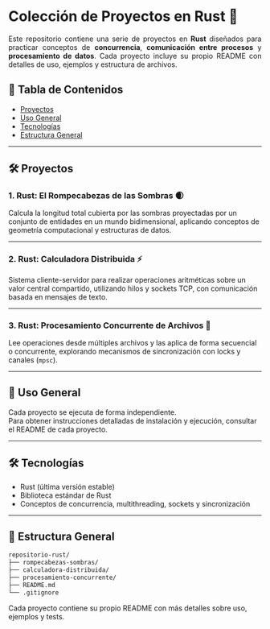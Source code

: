 # Colección de Proyectos en Rust 🦀

<p align="justify">
Este repositorio contiene una serie de proyectos en <b>Rust</b> diseñados para practicar conceptos de <b>concurrencia</b>, <b>comunicación entre procesos</b> y <b>procesamiento de datos</b>.  
Cada proyecto incluye su propio README con detalles de uso, ejemplos y estructura de archivos.
</p>

## 📜 Tabla de Contenidos

- [Proyectos](#proyectos)
- [Uso General](#uso-general)
- [Tecnologías](#tecnologías)
- [Estructura General](#estructura-general)

---

## 🛠️ Proyectos

### 1. Rust: El Rompecabezas de las Sombras 🌒
Calcula la longitud total cubierta por las sombras proyectadas por un conjunto de entidades en un mundo bidimensional, aplicando conceptos de geometría computacional y estructuras de datos.

---

### 2. Rust: Calculadora Distribuida ⚡
Sistema cliente-servidor para realizar operaciones aritméticas sobre un valor central compartido, utilizando hilos y sockets TCP, con comunicación basada en mensajes de texto.

---

### 3. Rust: Procesamiento Concurrente de Archivos 📂
Lee operaciones desde múltiples archivos y las aplica de forma secuencial o concurrente, explorando mecanismos de sincronización con locks y canales (`mpsc`).

---

## 🚀 Uso General

Cada proyecto se ejecuta de forma independiente.  
Para obtener instrucciones detalladas de instalación y ejecución, consultar el README de cada proyecto.

---

## 🛠️ Tecnologías

- Rust (última versión estable)
- Biblioteca estándar de Rust
- Conceptos de concurrencia, multithreading, sockets y sincronización

---

## 📁 Estructura General

```bash
repositorio-rust/
├── rompecabezas-sombras/
├── calculadora-distribuida/
├── procesamiento-concurrente/
├── README.md
└── .gitignore
```

Cada proyecto contiene su propio README con más detalles sobre uso, ejemplos y tests.

